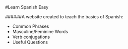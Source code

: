 #Learn Spanish Easy

######A website created to teach the basics of Spanish:
- Common Phrases
- Masculine/Feminine Words
- Verb conjugations
- Useful Questions
